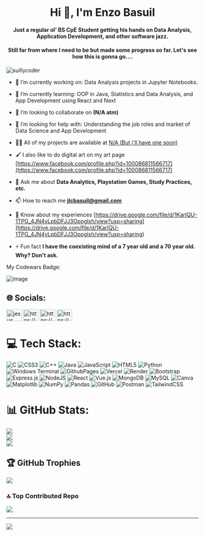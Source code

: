 

<h1 align="center">Hi 👋, I'm Enzo Basuil</h1>
<h4 align="center">Just a regular ol' BS CpE Student getting his hands on Data Analysis, Application Development, and other software jazz. </h4>
<h4 align="center">Still far from where I need to be but made some progress so far. Let's see how this is gonna go....</h4>

<p align="left"> <img src="https://komarev.com/ghpvc/?username=suillycoder&label=Profile%20views&color=0e75b6&style=flat" alt="suillycoder" /> </p>

- 🔭 I’m currently working on: Data Analysis projects in Jupyter Notebooks.

- 🌱 I’m currently learning: OOP in Java, Statistics and Data Analysis, and App Development using React and Next

- 👯 I’m looking to collaborate on **(N/A atm)**

- 🤝 I’m looking for help with: Understanding the job roles and market of Data Science and App Development

- 👨‍💻 All of my projects are available at [N/A (But i'll have one soon)](N/A (But i'll have one soon))

- 🖌 I also like to do digital art on my art page [https://www.facebook.com/profile.php?id=100086811566717](https://www.facebook.com/profile.php?id=100086811566717)

- 💬 Ask me about **Data Analytics, Playstation Games, Study Practices, etc.**

- 📫 How to reach me **jlcbasuil@gmail.com**

- 📄 Know about my experiences [https://drive.google.com/file/d/1KarIQU-1TPG_4JN4vLpbDFJJ3Opoglxh/view?usp=sharing](https://drive.google.com/file/d/1KarIQU-1TPG_4JN4vLpbDFJJ3Opoglxh/view?usp=sharing)

- ⚡ Fun fact **I have the coexisting mind of a 7 year old and a 70 year old. Why? Don't ask.**

My Codewars Badge:

![image](https://www.codewars.com/users/SuillyCoder/badges/large)


## 🌐 Socials:
<a href="https://www.linkedin.com/in/jesus-lorenzo-basuil-b9150431b/" target="blank"><img align="center" src="https://raw.githubusercontent.com/rahuldkjain/github-profile-readme-generator/master/src/images/icons/Social/linked-in-alt.svg" alt="jesus lorenzo basuil" height="30" width="40" /></a>
<a href="https://www.kaggle.com/jesuslorenzobasuil" target="blank"><img align="center" src="https://raw.githubusercontent.com/rahuldkjain/github-profile-readme-generator/master/src/images/icons/Social/kaggle.svg" alt="https://www.kaggle.com/work" height="30" width="40" /></a>
<a href="https://www.facebook.com/profile.php?id=100009418086548" target="blank"><img align="center" src="https://raw.githubusercontent.com/rahuldkjain/github-profile-readme-generator/master/src/images/icons/Social/facebook.svg" alt="https://www.facebook.com/profile.php?id=100009418086548" height="30" width="40" /></a>
<a href="https://www.instagram.com/suillygram/?hl=en" target="blank"><img align="center" src="https://raw.githubusercontent.com/rahuldkjain/github-profile-readme-generator/master/src/images/icons/Social/instagram.svg" alt="https://www.instagram.com/suillygram/?hl=en" height="30" width="40" /></a>

# 💻 Tech Stack:
![C](https://img.shields.io/badge/c-%2300599C.svg?style=plastic&logo=c&logoColor=white) ![CSS3](https://img.shields.io/badge/css3-%231572B6.svg?style=plastic&logo=css3&logoColor=white) ![C++](https://img.shields.io/badge/c++-%2300599C.svg?style=plastic&logo=c%2B%2B&logoColor=white) ![Java](https://img.shields.io/badge/java-%23ED8B00.svg?style=plastic&logo=openjdk&logoColor=white) ![JavaScript](https://img.shields.io/badge/javascript-%23323330.svg?style=plastic&logo=javascript&logoColor=%23F7DF1E) ![HTML5](https://img.shields.io/badge/html5-%23E34F26.svg?style=plastic&logo=html5&logoColor=white) ![Python](https://img.shields.io/badge/python-3670A0?style=plastic&logo=python&logoColor=ffdd54) ![Windows Terminal](https://img.shields.io/badge/Windows%20Terminal-%234D4D4D.svg?style=plastic&logo=windows-terminal&logoColor=white) ![GithubPages](https://img.shields.io/badge/github%20pages-121013?style=plastic&logo=github&logoColor=white) ![Vercel](https://img.shields.io/badge/vercel-%23000000.svg?style=plastic&logo=vercel&logoColor=white) ![Render](https://img.shields.io/badge/Render-%46E3B7.svg?style=plastic&logo=render&logoColor=white) ![Bootstrap](https://img.shields.io/badge/bootstrap-%238511FA.svg?style=plastic&logo=bootstrap&logoColor=white) ![Express.js](https://img.shields.io/badge/express.js-%23404d59.svg?style=plastic&logo=express&logoColor=%2361DAFB) ![NodeJS](https://img.shields.io/badge/node.js-6DA55F?style=plastic&logo=node.js&logoColor=white) ![React](https://img.shields.io/badge/react-%2320232a.svg?style=plastic&logo=react&logoColor=%2361DAFB) ![Vue.js](https://img.shields.io/badge/vue.js-%2335495e.svg?style=plastic&logo=vuedotjs&logoColor=%234FC08D) ![MongoDB](https://img.shields.io/badge/MongoDB-%234ea94b.svg?style=plastic&logo=mongodb&logoColor=white) ![MySQL](https://img.shields.io/badge/mysql-4479A1.svg?style=plastic&logo=mysql&logoColor=white) ![Canva](https://img.shields.io/badge/Canva-%2300C4CC.svg?style=plastic&logo=Canva&logoColor=white) ![Matplotlib](https://img.shields.io/badge/Matplotlib-%23ffffff.svg?style=plastic&logo=Matplotlib&logoColor=black) ![NumPy](https://img.shields.io/badge/numpy-%23013243.svg?style=plastic&logo=numpy&logoColor=white) ![Pandas](https://img.shields.io/badge/pandas-%23150458.svg?style=plastic&logo=pandas&logoColor=white) ![GitHub](https://img.shields.io/badge/github-%23121011.svg?style=plastic&logo=github&logoColor=white) ![Postman](https://img.shields.io/badge/Postman-FF6C37?style=plastic&logo=postman&logoColor=white) ![TailwindCSS](https://img.shields.io/badge/tailwindcss-%2338B2AC.svg?style=plastic&logo=tailwind-css&logoColor=white)
# 📊 GitHub Stats:
![](https://github-readme-stats.vercel.app/api?username=SuillyCoder&theme=dark&hide_border=false&include_all_commits=false&count_private=false)<br/>
![](https://github-readme-streak-stats.herokuapp.com/?user=SuillyCoder&theme=dark&hide_border=false)<br/>
![](https://github-readme-stats.vercel.app/api/top-langs/?username=SuillyCoder&theme=dark&hide_border=false&include_all_commits=false&count_private=false&layout=compact)

## 🏆 GitHub Trophies
![](https://github-profile-trophy.vercel.app/?username=SuillyCoder&theme=radical&no-frame=false&no-bg=true&margin-w=4)

### 🔝 Top Contributed Repo
![](https://github-contributor-stats.vercel.app/api?username=SuillyCoder&limit=5&theme=dracula&combine_all_yearly_contributions=true)

---
[![](https://visitcount.itsvg.in/api?id=SuillyCoder&icon=2&color=0)](https://visitcount.itsvg.in)

<!-- Proudly created with GPRM ( https://gprm.itsvg.in ) -->
